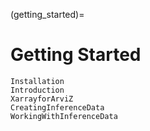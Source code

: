 (getting_started)=

# Getting Started

```{toctree}
Installation
Introduction
XarrayforArviZ
CreatingInferenceData
WorkingWithInferenceData
```
